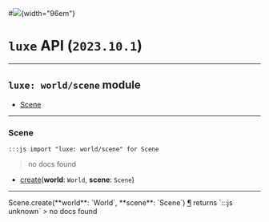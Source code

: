 #![](../../../../../../images/luxe-dark.svg){width="96em"}

# `luxe` API (`2023.10.1`)  


---

## `luxe: world/scene` module

- [Scene](#scene)   

---

### Scene
`:::js import "luxe: world/scene" for Scene`
> no docs found

- [create](#Scene.create+2)(**world**: `World`, **scene**: `Scene`)

<hr/>
<endpoint module="luxe: world/scene" class="Scene" signature="create(world : World, scene : Scene)"></endpoint>
<signature id="Scene.create+2">Scene.create(**world**: `World`, **scene**: `Scene`)
<a class="headerlink" href="#Scene.create+2" title="Permanent link">¶</a></signature>
<span class='api_ret'>returns</span> `:::js unknown`
> no docs found   

